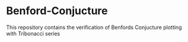 # Benford-Conjucture
This repository contains the verification of Benfords Conjucture plotting with Tribonacci series 
